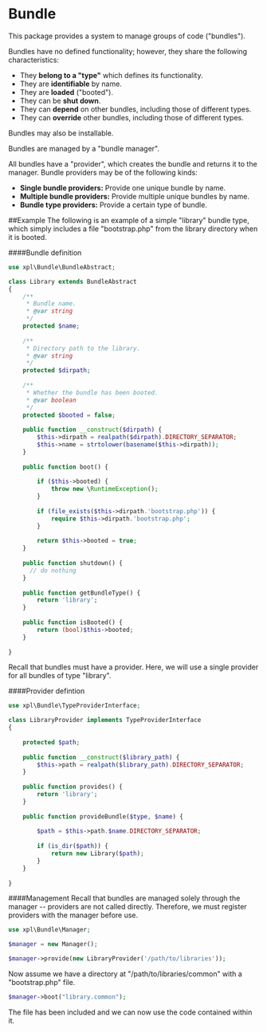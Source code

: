 # Bundle

This package provides a system to manage groups of code ("bundles").

Bundles have no defined functionality; however, they share the following characteristics:
 * They __belong to a "type"__ which defines its functionality.
 * They are __identifiable__ by name.
 * They are __loaded__ ("booted").
 * They can be __shut down__.
 * They can __depend__ on other bundles, including those of different types.
 * They can __override__ other bundles, including those of different types.
 
Bundles may also be installable.

Bundles are managed by a "bundle manager".

All bundles have a "provider", which creates the bundle and returns it to the manager. Bundle providers may be of the following kinds:
 * __Single bundle providers:__ Provide one unique bundle by name.
 * __Multiple bundle providers:__ Provide multiple unique bundles by name.
 * __Bundle type providers:__ Provide a certain type of bundle.

##Example
The following is an example of a simple "library" bundle type, which simply includes a file "bootstrap.php" from the library directory when it is booted.

####Bundle definition

```php
use xpl\Bundle\BundleAbstract;

class Library extends BundleAbstract
{
	/**
	 * Bundle name.
	 * @var string
	 */
	protected $name;
	
	/**
	 * Directory path to the library.
	 * @var string
	 */
	protected $dirpath;
	
	/**
	 * Whether the bundle has been booted.
	 * @var boolean
	 */
	protected $booted = false;
	
	public function __construct($dirpath) {
		$this->dirpath = realpath($dirpath).DIRECTORY_SEPARATOR;
		$this->name = strtolower(basename($this->dirpath));
	}
	
	public function boot() {
		
		if ($this->booted) {
			throw new \RuntimeException();
		}
		
		if (file_exists($this->dirpath.'bootstrap.php')) {
			require $this->dirpath.'bootstrap.php';
		}
		
		return $this->booted = true;
	}
	
	public function shutdown() {
	  // do nothing
	}
	
	public function getBundleType() {
		return 'library';
	}
	
	public function isBooted() {
		return (bool)$this->booted;
	}
	
}
```

Recall that bundles must have a provider. Here, we will use a single provider for all bundles of type "library".

####Provider defintion

```php
use xpl\Bundle\TypeProviderInterface;

class LibraryProvider implements TypeProviderInterface
{
	
	protected $path;
	
	public function __construct($library_path) {
		$this->path = realpath($library_path).DIRECTORY_SEPARATOR;
	}
	
	public function provides() {
		return 'library';
	}
	
	public function provideBundle($type, $name) {
		
		$path = $this->path.$name.DIRECTORY_SEPARATOR;
		
		if (is_dir($path)) {
			return new Library($path);
		}
	}
	
}
```

####Management
Recall that bundles are managed solely through the manager -- providers are not called directly. Therefore, we must register providers with the manager before use.
```php
use xpl\Bundle\Manager;

$manager = new Manager();

$manager->provide(new LibraryProvider('/path/to/libraries'));
```
Now assume we have a directory at "/path/to/libraries/common" with a "bootstrap.php" file.
```php
$manager->boot("library.common");
```
The file has been included and we can now use the code contained within it.
